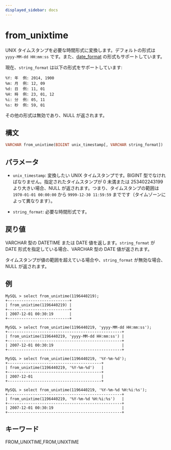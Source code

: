 ```yaml
---
displayed_sidebar: docs
---
```


# from_unixtime

UNIX タイムスタンプを必要な時間形式に変換します。デフォルトの形式は `yyyy-MM-dd HH:mm:ss` です。また、[date_format](./date_format.md) の形式もサポートしています。

現在、`string_format` は以下の形式をサポートしています:

```plain text
%Y: 年  例: 2014, 1900
%m: 月  例: 12, 09
%d: 日  例: 11, 01
%H: 時  例: 23, 01, 12
%i: 分  例: 05, 11
%s: 秒  例: 59, 01
```

その他の形式は無効であり、NULL が返されます。

## 構文

```Haskell
VARCHAR from_unixtime(BIGINT unix_timestamp[, VARCHAR string_format])
```

## パラメータ

- `unix_timestamp`: 変換したい UNIX タイムスタンプです。BIGINT 型でなければなりません。指定されたタイムスタンプが 0 未満または 253402243199 より大きい場合、NULL が返されます。つまり、タイムスタンプの範囲は `1970-01-01 00:00:00` から `9999-12-30 11:59:59` までです（タイムゾーンによって異なります）。

- `string_format`: 必要な時間形式です。

## 戻り値

VARCHAR 型の DATETIME または DATE 値を返します。`string_format` が DATE 形式を指定している場合、VARCHAR 型の DATE 値が返されます。

タイムスタンプが値の範囲を超えている場合や、`string_format` が無効な場合、NULL が返されます。

## 例

```plain text
MySQL > select from_unixtime(1196440219);
+---------------------------+
| from_unixtime(1196440219) |
+---------------------------+
| 2007-12-01 00:30:19       |
+---------------------------+

MySQL > select from_unixtime(1196440219, 'yyyy-MM-dd HH:mm:ss');
+--------------------------------------------------+
| from_unixtime(1196440219, 'yyyy-MM-dd HH:mm:ss') |
+--------------------------------------------------+
| 2007-12-01 00:30:19                              |
+--------------------------------------------------+

MySQL > select from_unixtime(1196440219, '%Y-%m-%d');
+-----------------------------------------+
| from_unixtime(1196440219, '%Y-%m-%d')   |
+-----------------------------------------+
| 2007-12-01                              |
+-----------------------------------------+

MySQL > select from_unixtime(1196440219, '%Y-%m-%d %H:%i:%s');
+--------------------------------------------------+
| from_unixtime(1196440219, '%Y-%m-%d %H:%i:%s')   |
+--------------------------------------------------+
| 2007-12-01 00:30:19                              |
+--------------------------------------------------+
```

## キーワード

FROM_UNIXTIME,FROM,UNIXTIME